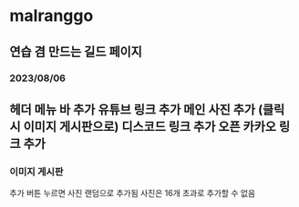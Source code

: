 # malranggo
## 연습 겸 만드는 길드 페이지
### 2023/08/06
헤더 메뉴 바 추가
유튜브 링크 추가
메인 사진 추가 (클릭 시 이미지 게시판으로)
디스코드 링크 추가
오픈 카카오 링크 추가
------------------------------------
### 이미지 게시판
추가 버튼 누르면 
사진 랜덤으로 추가됨
사진은 16개 초과로 추가할 수 없음

